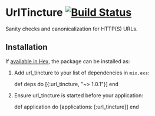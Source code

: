 # UrlTincture [![Build Status](https://travis-ci.org/craigwaterman/url_tincture.svg?branch=master)](https://travis-ci.org/craigwaterman/url_tincture)

Sanity checks and canonicalization for HTTP(S) URLs.

## Installation

If [available in Hex](https://hex.pm/docs/publish), the package can be installed as:

  1. Add url_tincture to your list of dependencies in `mix.exs`:

        def deps do
          [{:url_tincture, "~> 1.0.1"}]
        end

  2. Ensure url_tincture is started before your application:

        def application do
          [applications: [:url_tincture]]
        end
